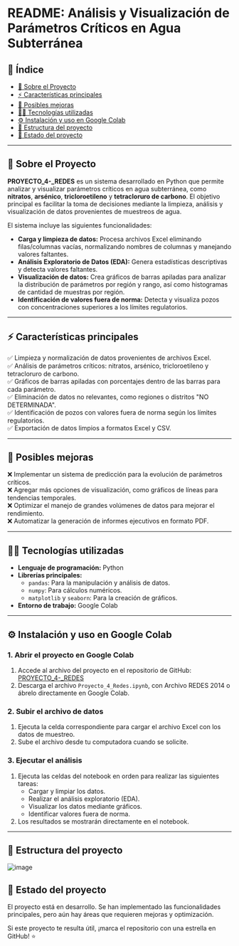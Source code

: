 # **README: Análisis y Visualización de Parámetros Críticos en Agua Subterránea**

## 📌 Índice
- [📝 Sobre el Proyecto](#-sobre-el-proyecto)
- [⚡ Características principales](#-características-principales)
- [🔧 Posibles mejoras](#-posibles-mejoras)
- [👨‍💻 Tecnologías utilizadas](#-tecnologías-utilizadas)
- [⚙ Instalación y uso en Google Colab](#-instalación-y-uso-en-google-colab)
- [📂 Estructura del proyecto](#-estructura-del-proyecto)
- [🌟 Estado del proyecto](#-estado-del-proyecto)

---

## 📝 **Sobre el Proyecto**
**PROYECTO_4-_REDES** es un sistema desarrollado en Python que permite analizar y visualizar parámetros críticos en agua subterránea, como **nitratos**, **arsénico**, **tricloroetileno** y **tetracloruro de carbono**. El objetivo principal es facilitar la toma de decisiones mediante la limpieza, análisis y visualización de datos provenientes de muestreos de agua.

El sistema incluye las siguientes funcionalidades:
- **Carga y limpieza de datos:** Procesa archivos Excel eliminando filas/columnas vacías, normalizando nombres de columnas y manejando valores faltantes.
- **Análisis Exploratorio de Datos (EDA):** Genera estadísticas descriptivas y detecta valores faltantes.
- **Visualización de datos:** Crea gráficos de barras apiladas para analizar la distribución de parámetros por región y rango, así como histogramas de cantidad de muestras por región.
- **Identificación de valores fuera de norma:** Detecta y visualiza pozos con concentraciones superiores a los límites regulatorios.

---

## ⚡ **Características principales**
✅ Limpieza y normalización de datos provenientes de archivos Excel.  
✅ Análisis de parámetros críticos: nitratos, arsénico, tricloroetileno y tetracloruro de carbono.  
✅ Gráficos de barras apiladas con porcentajes dentro de las barras para cada parámetro.  
✅ Eliminación de datos no relevantes, como regiones o distritos "NO DETERMINADA".  
✅ Identificación de pozos con valores fuera de norma según los límites regulatorios.  
✅ Exportación de datos limpios a formatos Excel y CSV.  

---

## 🔧 **Posibles mejoras**
❌ Implementar un sistema de predicción para la evolución de parámetros críticos.  
❌ Agregar más opciones de visualización, como gráficos de líneas para tendencias temporales.  
❌ Optimizar el manejo de grandes volúmenes de datos para mejorar el rendimiento.  
❌ Automatizar la generación de informes ejecutivos en formato PDF.  

---

## 👨‍💻 **Tecnologías utilizadas**
- **Lenguaje de programación:** Python  
- **Librerías principales:**  
  - `pandas`: Para la manipulación y análisis de datos.  
  - `numpy`: Para cálculos numéricos.  
  - `matplotlib` y `seaborn`: Para la creación de gráficos.  
- **Entorno de trabajo:** Google Colab  

---

## ⚙ **Instalación y uso en Google Colab**

### **1. Abrir el proyecto en Google Colab**
1. Accede al archivo del proyecto en el repositorio de GitHub:  
   [PROYECTO_4-_REDES](https://github.com/MaximilianoScarlato/PROYECTO_4-_REDES.git)  
2. Descarga el archivo `Proyecto_4_Redes.ipynb`, con Archivo REDES 2014 o ábrelo directamente en Google Colab.

### **2. Subir el archivo de datos**
1. Ejecuta la celda correspondiente para cargar el archivo Excel con los datos de muestreo.  
2. Sube el archivo desde tu computadora cuando se solicite.

### **3. Ejecutar el análisis**
1. Ejecuta las celdas del notebook en orden para realizar las siguientes tareas:  
   - Cargar y limpiar los datos.  
   - Realizar el análisis exploratorio (EDA).  
   - Visualizar los datos mediante gráficos.  
   - Identificar valores fuera de norma.  
2. Los resultados se mostrarán directamente en el notebook.

---

## 📂 **Estructura del proyecto**

![image](https://github.com/user-attachments/assets/751fb355-0f11-4ecc-bdca-7f701256cc41)


## 🌟 **Estado del proyecto**
El proyecto está en desarrollo. Se han implementado las funcionalidades principales, pero aún hay áreas que requieren mejoras y optimización.  

Si este proyecto te resulta útil, ¡marca el repositorio con una estrella en GitHub! ⭐

